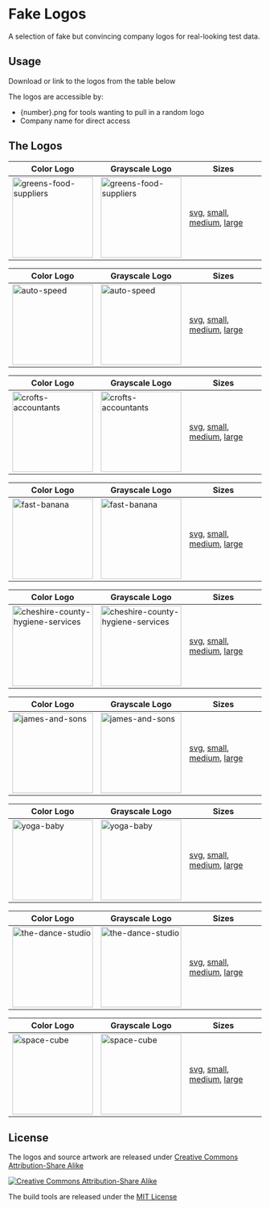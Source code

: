 # Fake Logos

A selection of fake but convincing company logos for real-looking test data.

## Usage

Download or link to the logos from the table below 

The logos are accessible by:

* {number}.png for tools wanting to pull in a random logo
* Company name for direct access

## The Logos



Color Logo | Grayscale Logo | Sizes
| ------ | ------ | -------
<img src="http://pigment.github.io/fake-logos/logos/vector/color/greens-food-suppliers.svg" alt="greens-food-suppliers" width="160" /> | <img src="http://pigment.github.io/fake-logos/logos/vector/grayscale/greens-food-suppliers.svg" alt="greens-food-suppliers" width="160" /> | <a href="http://pigment.github.io/fake-logos/logos/vector/color/greens-food-suppliers.svg">svg</a>, <a href="http://pigment.github.io/fake-logos/logos/small/color/greens-food-suppliers.png">small</a>, <a href="http://pigment.github.io/fake-logos/logos/medium/color/greens-food-suppliers.png">medium</a>, <a href="http://pigment.github.io/fake-logos/logos/large/color/greens-food-suppliers.png">large</a>


Color Logo | Grayscale Logo | Sizes
| ------ | ------ | -------
<img src="http://pigment.github.io/fake-logos/logos/vector/color/auto-speed.svg" alt="auto-speed" width="160" /> | <img src="http://pigment.github.io/fake-logos/logos/vector/grayscale/auto-speed.svg" alt="auto-speed" width="160" /> | <a href="http://pigment.github.io/fake-logos/logos/vector/color/auto-speed.svg">svg</a>, <a href="http://pigment.github.io/fake-logos/logos/small/color/auto-speed.png">small</a>, <a href="http://pigment.github.io/fake-logos/logos/medium/color/auto-speed.png">medium</a>, <a href="http://pigment.github.io/fake-logos/logos/large/color/auto-speed.png">large</a>


Color Logo | Grayscale Logo | Sizes
| ------ | ------ | -------
<img src="http://pigment.github.io/fake-logos/logos/vector/color/crofts-accountants.svg" alt="crofts-accountants" width="160" /> | <img src="http://pigment.github.io/fake-logos/logos/vector/grayscale/crofts-accountants.svg" alt="crofts-accountants" width="160" /> | <a href="http://pigment.github.io/fake-logos/logos/vector/color/crofts-accountants.svg">svg</a>, <a href="http://pigment.github.io/fake-logos/logos/small/color/crofts-accountants.png">small</a>, <a href="http://pigment.github.io/fake-logos/logos/medium/color/crofts-accountants.png">medium</a>, <a href="http://pigment.github.io/fake-logos/logos/large/color/crofts-accountants.png">large</a>


Color Logo | Grayscale Logo | Sizes
| ------ | ------ | -------
<img src="http://pigment.github.io/fake-logos/logos/vector/color/fast-banana.svg" alt="fast-banana" width="160" /> | <img src="http://pigment.github.io/fake-logos/logos/vector/grayscale/fast-banana.svg" alt="fast-banana" width="160" /> | <a href="http://pigment.github.io/fake-logos/logos/vector/color/fast-banana.svg">svg</a>, <a href="http://pigment.github.io/fake-logos/logos/small/color/fast-banana.png">small</a>, <a href="http://pigment.github.io/fake-logos/logos/medium/color/fast-banana.png">medium</a>, <a href="http://pigment.github.io/fake-logos/logos/large/color/fast-banana.png">large</a>


Color Logo | Grayscale Logo | Sizes
| ------ | ------ | -------
<img src="http://pigment.github.io/fake-logos/logos/vector/color/cheshire-county-hygiene-services.svg" alt="cheshire-county-hygiene-services" width="160" /> | <img src="http://pigment.github.io/fake-logos/logos/vector/grayscale/cheshire-county-hygiene-services.svg" alt="cheshire-county-hygiene-services" width="160" /> | <a href="http://pigment.github.io/fake-logos/logos/vector/color/cheshire-county-hygiene-services.svg">svg</a>, <a href="http://pigment.github.io/fake-logos/logos/small/color/cheshire-county-hygiene-services.png">small</a>, <a href="http://pigment.github.io/fake-logos/logos/medium/color/cheshire-county-hygiene-services.png">medium</a>, <a href="http://pigment.github.io/fake-logos/logos/large/color/cheshire-county-hygiene-services.png">large</a>


Color Logo | Grayscale Logo | Sizes
| ------ | ------ | -------
<img src="http://pigment.github.io/fake-logos/logos/vector/color/james-and-sons.svg" alt="james-and-sons" width="160" /> | <img src="http://pigment.github.io/fake-logos/logos/vector/grayscale/james-and-sons.svg" alt="james-and-sons" width="160" /> | <a href="http://pigment.github.io/fake-logos/logos/vector/color/james-and-sons.svg">svg</a>, <a href="http://pigment.github.io/fake-logos/logos/small/color/james-and-sons.png">small</a>, <a href="http://pigment.github.io/fake-logos/logos/medium/color/james-and-sons.png">medium</a>, <a href="http://pigment.github.io/fake-logos/logos/large/color/james-and-sons.png">large</a>


Color Logo | Grayscale Logo | Sizes
| ------ | ------ | -------
<img src="http://pigment.github.io/fake-logos/logos/vector/color/yoga-baby.svg" alt="yoga-baby" width="160" /> | <img src="http://pigment.github.io/fake-logos/logos/vector/grayscale/yoga-baby.svg" alt="yoga-baby" width="160" /> | <a href="http://pigment.github.io/fake-logos/logos/vector/color/yoga-baby.svg">svg</a>, <a href="http://pigment.github.io/fake-logos/logos/small/color/yoga-baby.png">small</a>, <a href="http://pigment.github.io/fake-logos/logos/medium/color/yoga-baby.png">medium</a>, <a href="http://pigment.github.io/fake-logos/logos/large/color/yoga-baby.png">large</a>


Color Logo | Grayscale Logo | Sizes
| ------ | ------ | -------
<img src="http://pigment.github.io/fake-logos/logos/vector/color/the-dance-studio.svg" alt="the-dance-studio" width="160" /> | <img src="http://pigment.github.io/fake-logos/logos/vector/grayscale/the-dance-studio.svg" alt="the-dance-studio" width="160" /> | <a href="http://pigment.github.io/fake-logos/logos/vector/color/the-dance-studio.svg">svg</a>, <a href="http://pigment.github.io/fake-logos/logos/small/color/the-dance-studio.png">small</a>, <a href="http://pigment.github.io/fake-logos/logos/medium/color/the-dance-studio.png">medium</a>, <a href="http://pigment.github.io/fake-logos/logos/large/color/the-dance-studio.png">large</a>


Color Logo | Grayscale Logo | Sizes
| ------ | ------ | -------
<img src="http://pigment.github.io/fake-logos/logos/vector/color/space-cube.svg" alt="space-cube" width="160" /> | <img src="http://pigment.github.io/fake-logos/logos/vector/grayscale/space-cube.svg" alt="space-cube" width="160" /> | <a href="http://pigment.github.io/fake-logos/logos/vector/color/space-cube.svg">svg</a>, <a href="http://pigment.github.io/fake-logos/logos/small/color/space-cube.png">small</a>, <a href="http://pigment.github.io/fake-logos/logos/medium/color/space-cube.png">medium</a>, <a href="http://pigment.github.io/fake-logos/logos/large/color/space-cube.png">large</a>

## License

The logos and source artwork are released under [Creative Commons Attribution-Share Alike](http://creativecommons.org/licenses/by-sa/4.0/)

[![Creative Commons Attribution-Share Alike](http://i.creativecommons.org/l/by-sa/3.0/88x31.png)](http://creativecommons.org/licenses/by-sa/4.0/)

The build tools are released under the [MIT License](http://www.opensource.org/licenses/MIT)
